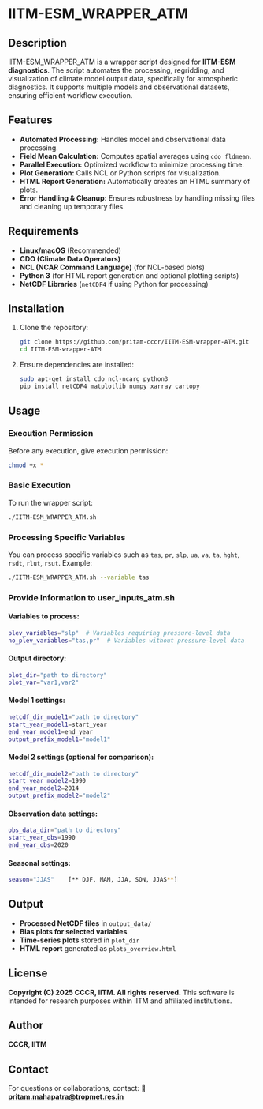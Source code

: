 # IITM-ESM\_WRAPPER\_ATM

## Description

IITM-ESM\_WRAPPER\_ATM is a wrapper script designed for **IITM-ESM diagnostics**. 
The script automates the processing, regridding, and visualization of climate model output data, specifically for atmospheric diagnostics. 
It supports multiple models and observational datasets, ensuring efficient workflow execution.

## Features

- **Automated Processing:** Handles model and observational data processing.
- **Field Mean Calculation:** Computes spatial averages using `cdo fldmean`.
- **Parallel Execution:** Optimized workflow to minimize processing time.
- **Plot Generation:** Calls NCL or Python scripts for visualization.
- **HTML Report Generation:** Automatically creates an HTML summary of plots.
- **Error Handling & Cleanup:** Ensures robustness by handling missing files and cleaning up temporary files.

## Requirements

- **Linux/macOS** (Recommended)
- **CDO (Climate Data Operators)**
- **NCL (NCAR Command Language)** (for NCL-based plots)
- **Python 3** (for HTML report generation and optional plotting scripts)
- **NetCDF Libraries** (`netCDF4` if using Python for processing)

## Installation

1. Clone the repository:
   ```bash
   git clone https://github.com/pritam-cccr/IITM-ESM-wrapper-ATM.git
   cd IITM-ESM-wrapper-ATM
   ```
2. Ensure dependencies are installed:
   ```bash
   sudo apt-get install cdo ncl-ncarg python3
   pip install netCDF4 matplotlib numpy xarray cartopy
   ```

## Usage

### **Execution Permission**

Before any execution, give execution permission:

```bash
chmod +x *
```

### **Basic Execution**

To run the wrapper script:

```bash
./IITM-ESM_WRAPPER_ATM.sh
```

### **Processing Specific Variables**

You can process specific variables such as `tas`, `pr`, `slp`, `ua`, `va`, `ta`, `hght`, `rsdt`, `rlut`, `rsut`. Example:

```bash
./IITM-ESM_WRAPPER_ATM.sh --variable tas
```

### **Provide Information to user_inputs_atm.sh**

#### Variables to process:

```bash
plev_variables="slp"  # Variables requiring pressure-level data
no_plev_variables="tas,pr"  # Variables without pressure-level data
```

#### Output directory:

```bash
plot_dir="path to directory"
plot_var="var1,var2"
```

#### Model 1 settings:

```bash
netcdf_dir_model1="path to directory"
start_year_model1=start_year
end_year_model1=end_year
output_prefix_model1="model1"
```

#### Model 2 settings (optional for comparison):

```bash
netcdf_dir_model2="path to directory"
start_year_model2=1990
end_year_model2=2014
output_prefix_model2="model2"
```

#### Observation data settings:

```bash
obs_data_dir="path to directory"
start_year_obs=1990
end_year_obs=2020
```

#### Seasonal settings:

```bash
season="JJAS"    [** DJF, MAM, JJA, SON, JJAS**]
```

## Output

- **Processed NetCDF files** in `output_data/`
- **Bias plots for selected variables**
- **Time-series plots** stored in `plot_dir`
- **HTML report** generated as `plots_overview.html`

## License

**Copyright (C) 2025 CCCR, IITM. All rights reserved.** This software is intended for research purposes within IITM and affiliated institutions.

## Author

**CCCR, IITM**

## Contact

For questions or collaborations, contact: 📧 [**pritam.mahapatra@tropmet.res.in**](mailto\:pritam.mahapatra@tropmet.res.in)

